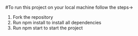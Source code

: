 #To run this project on your local machine follow the steps->

1. Fork the repository
2. Run npm install to install all dependencies
3. Run npm start to start the project